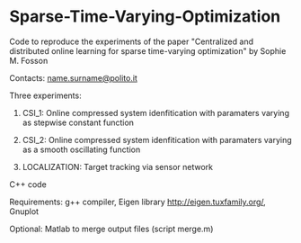 # Sparse-Time-Varying-Optimization
Code to reproduce the experiments of the paper "Centralized and distributed online learning for sparse time-varying optimization" by Sophie M. Fosson

Contacts: name.surname@polito.it

Three experiments:
1) CSI_1: Online compressed system idenfitication with paramaters varying as stepwise constant function

2) CSI_2: Online compressed system idenfitication with paramaters varying as a smooth oscillating function

3) LOCALIZATION: Target tracking via sensor network

C++ code

Requirements: g++ compiler, Eigen library http://eigen.tuxfamily.org/, Gnuplot

Optional: Matlab to merge output files (script merge.m)

